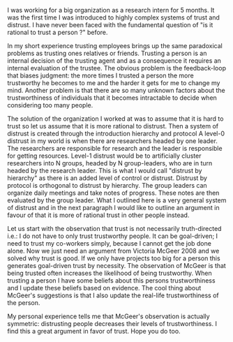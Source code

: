 I was working for a big organization as a research intern for 5 months. 
It was the first time I was introduced to highly complex systems of trust and distrust. 
I have never been faced with the fundamental question of "is it rational to trust a person ?" before.

In my short experience trusting employees brings up the same paradoxical problems as trusting ones relatives or friends. 
Trusting a person is an internal decision of the trusting agent and as a consequence it requires an internal evaluation 
of the trustee. The obvious problem is the feedback-loop that biases judgment: the more times I trusted a person 
the more trustworthy he becomes to me and the harder it gets for me to change my mind. 
Another problem is that there are so many unknown factors about the trustworthiness of individuals that it
becomes intractable to decide when considering too many people.

The solution of the organization I worked at was to assume that it is hard to trust so let us assume that it is 
more rational to distrust. Then a system of distrust is created through the introduction hierarchy and protocol 
A level-0 distrust in my world is when there are researchers headed by one leader. 
The researchers are responsible for research and the leader is responsible for getting resources. 
Level-1 distrust would be to artificially cluster researchers into N groups, headed by N group-leaders, 
who are in turn headed by the research leader. This is what I would call "distrust by hierarchy" as there 
is an added level of control or distrust. Distrust by protocol is orthogonal to distrust by hierarchy. 
The group leaders can organize daily meetings and take notes of progress. These notes are then evaluated by 
the group leader. What I outlined here is a very general system of distrust and in the next paragraph I would like 
to outline an argument in favour of that it is more of rational trust in other people instead.

Let us start with the observation that trust is not necessarily truth-directed i.e.: I do not have to only 
trust trustworthy people. It can be goal-driven; I need to trust my co-workers simply, because I cannot get the 
job done alone. Now we just need an argument from Victoria McGeer 2008 and we solved why trust is good. 
If we only have projects too big for a person this generates goal-driven trust by necessity. 
The observation of McGeer is that being trusted often increases the likelihood of being trustworthy.
When trusting a person I have some beliefs about this persons trustworthiness and I update these beliefs based on 
evidence. The cool thing about McGeer's suggestions is that I also update the real-life trustworthiness of the person.

My personal experience tells me that McGeer's observation is actually symmetric: 
distrusting people decreases their levels of trustworthiness. I find this a great argument in favor of trust. 
Hope you do too.

